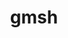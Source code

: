 ---
title: "gmsh"
layout: cache
categories: [package, develop]
meta: {"versions": ["4.8.4"], "compilers": ["gcc@=11.4.0"], "oss": ["ubuntu20.04"], "platforms": ["linux"], "targets": ["x86_64_v3"], "stacks": ["e4s", "root"], "num_specs": 22, "num_specs_by_stack": {"root": 22, "e4s": 22}}
spec_details: [{"hash": "vemi5q7gwy6sany52mlw4pugd2fw2sze", "compiler": "gcc@=11.4.0", "versions": ["4.8.4"], "os": "ubuntu20.04", "platform": "linux", "target": "x86_64_v3", "variants": ["+alglib", "build_system=cmake", "build_type=Release", "~cairo", "+cgns", "+compression", "~eigen", "~external", "+fltk", "generator=make", "+gmp", "~hdf5", "~ipo", "+med", "+metis", "+mmg", "+mpi", "+netgen", "+oce", "~opencascade", "~openmp", "~petsc", "~privateapi", "+shared", "~slepc", "+tetgen", "+voropp"], "stacks": ["root", "e4s"], "size": "-", "tarball": "https://binaries.spack.io/develop/build_cache/linux-ubuntu20.04-x86_64_v3/gcc-11.4.0/gmsh-4.8.4/linux-ubuntu20.04-x86_64_v3-gcc-11.4.0-gmsh-4.8.4-vemi5q7gwy6sany52mlw4pugd2fw2sze.spack"}, {"hash": "4xh6iwgprqwuyuvouvzethgjiogo5e5p", "compiler": "gcc@=11.4.0", "versions": ["4.8.4"], "os": "ubuntu20.04", "platform": "linux", "target": "x86_64_v3", "variants": ["+alglib", "build_system=cmake", "build_type=Release", "~cairo", "+cgns", "+compression", "~eigen", "~external", "+fltk", "generator=make", "+gmp", "~hdf5", "~ipo", "+med", "+metis", "+mmg", "+mpi", "+netgen", "+oce", "~opencascade", "~openmp", "~petsc", "~privateapi", "+shared", "~slepc", "+tetgen", "+voropp"], "stacks": ["root", "e4s"], "size": "-", "tarball": "https://binaries.spack.io/develop/build_cache/linux-ubuntu20.04-x86_64_v3/gcc-11.4.0/gmsh-4.8.4/linux-ubuntu20.04-x86_64_v3-gcc-11.4.0-gmsh-4.8.4-4xh6iwgprqwuyuvouvzethgjiogo5e5p.spack"}, {"hash": "byn722icrzosczwf56bio566y3rr5ddn", "compiler": "gcc@=11.4.0", "versions": ["4.8.4"], "os": "ubuntu20.04", "platform": "linux", "target": "x86_64_v3", "variants": ["+alglib", "build_system=cmake", "build_type=Release", "~cairo", "+cgns", "+compression", "~eigen", "~external", "+fltk", "generator=make", "+gmp", "~hdf5", "~ipo", "+med", "+metis", "+mmg", "+mpi", "+netgen", "+oce", "~opencascade", "~openmp", "~petsc", "~privateapi", "+shared", "~slepc", "+tetgen", "+voropp"], "stacks": ["root", "e4s"], "size": "-", "tarball": "https://binaries.spack.io/develop/build_cache/linux-ubuntu20.04-x86_64_v3/gcc-11.4.0/gmsh-4.8.4/linux-ubuntu20.04-x86_64_v3-gcc-11.4.0-gmsh-4.8.4-byn722icrzosczwf56bio566y3rr5ddn.spack"}, {"hash": "gxbuc7f4xxmingyr565op7vg4g2uc6ek", "compiler": "gcc@=11.4.0", "versions": ["4.8.4"], "os": "ubuntu20.04", "platform": "linux", "target": "x86_64_v3", "variants": ["+alglib", "build_system=cmake", "build_type=Release", "~cairo", "+cgns", "+compression", "~eigen", "~external", "+fltk", "generator=make", "+gmp", "~hdf5", "~ipo", "+med", "+metis", "+mmg", "+mpi", "+netgen", "+oce", "~opencascade", "~openmp", "~petsc", "~privateapi", "+shared", "~slepc", "+tetgen", "+voropp"], "stacks": ["root", "e4s"], "size": "-", "tarball": "https://binaries.spack.io/develop/build_cache/linux-ubuntu20.04-x86_64_v3/gcc-11.4.0/gmsh-4.8.4/linux-ubuntu20.04-x86_64_v3-gcc-11.4.0-gmsh-4.8.4-gxbuc7f4xxmingyr565op7vg4g2uc6ek.spack"}, {"hash": "rjjbxt7hkyepy7ej4ftetfa6xywx6zgz", "compiler": "gcc@=11.4.0", "versions": ["4.8.4"], "os": "ubuntu20.04", "platform": "linux", "target": "x86_64_v3", "variants": ["+alglib", "build_system=cmake", "build_type=Release", "~cairo", "+cgns", "+compression", "~eigen", "~external", "+fltk", "generator=make", "+gmp", "~hdf5", "~ipo", "+med", "+metis", "+mmg", "+mpi", "+netgen", "+oce", "~opencascade", "~openmp", "~petsc", "~privateapi", "+shared", "~slepc", "+tetgen", "+voropp"], "stacks": ["root", "e4s"], "size": "-", "tarball": "https://binaries.spack.io/develop/build_cache/linux-ubuntu20.04-x86_64_v3/gcc-11.4.0/gmsh-4.8.4/linux-ubuntu20.04-x86_64_v3-gcc-11.4.0-gmsh-4.8.4-rjjbxt7hkyepy7ej4ftetfa6xywx6zgz.spack"}, {"hash": "yijrchdre6nte5zdzcjz47w7elzukqvh", "compiler": "gcc@=11.4.0", "versions": ["4.8.4"], "os": "ubuntu20.04", "platform": "linux", "target": "x86_64_v3", "variants": ["+alglib", "build_system=cmake", "build_type=Release", "~cairo", "+cgns", "+compression", "~eigen", "~external", "+fltk", "generator=make", "+gmp", "~hdf5", "~ipo", "+med", "+metis", "+mmg", "+mpi", "+netgen", "+oce", "~opencascade", "~openmp", "~petsc", "~privateapi", "+shared", "~slepc", "+tetgen", "+voropp"], "stacks": ["root", "e4s"], "size": "-", "tarball": "https://binaries.spack.io/develop/build_cache/linux-ubuntu20.04-x86_64_v3/gcc-11.4.0/gmsh-4.8.4/linux-ubuntu20.04-x86_64_v3-gcc-11.4.0-gmsh-4.8.4-yijrchdre6nte5zdzcjz47w7elzukqvh.spack"}, {"hash": "g5yeyvfbavcox23u6fgmuo5dnr645qav", "compiler": "gcc@=11.4.0", "versions": ["4.8.4"], "os": "ubuntu20.04", "platform": "linux", "target": "x86_64_v3", "variants": ["+alglib", "build_system=cmake", "build_type=Release", "~cairo", "+cgns", "+compression", "~eigen", "~external", "+fltk", "generator=make", "+gmp", "~hdf5", "~ipo", "+med", "+metis", "+mmg", "+mpi", "+netgen", "+oce", "~opencascade", "~openmp", "~petsc", "~privateapi", "+shared", "~slepc", "+tetgen", "+voropp"], "stacks": ["root", "e4s"], "size": "-", "tarball": "https://binaries.spack.io/develop/build_cache/linux-ubuntu20.04-x86_64_v3/gcc-11.4.0/gmsh-4.8.4/linux-ubuntu20.04-x86_64_v3-gcc-11.4.0-gmsh-4.8.4-g5yeyvfbavcox23u6fgmuo5dnr645qav.spack"}, {"hash": "gja5la24fmyimlsdzc2jclvi6cnzb3z2", "compiler": "gcc@=11.4.0", "versions": ["4.8.4"], "os": "ubuntu20.04", "platform": "linux", "target": "x86_64_v3", "variants": ["+alglib", "build_system=cmake", "build_type=Release", "~cairo", "+cgns", "+compression", "~eigen", "~external", "+fltk", "generator=make", "+gmp", "~hdf5", "~ipo", "+med", "+metis", "+mmg", "+mpi", "+netgen", "+oce", "~opencascade", "~openmp", "~petsc", "~privateapi", "+shared", "~slepc", "+tetgen", "+voropp"], "stacks": ["root", "e4s"], "size": "-", "tarball": "https://binaries.spack.io/develop/build_cache/linux-ubuntu20.04-x86_64_v3/gcc-11.4.0/gmsh-4.8.4/linux-ubuntu20.04-x86_64_v3-gcc-11.4.0-gmsh-4.8.4-gja5la24fmyimlsdzc2jclvi6cnzb3z2.spack"}, {"hash": "l6ae7cvauwbj4vpibhwjlt5seiaorgw4", "compiler": "gcc@=11.4.0", "versions": ["4.8.4"], "os": "ubuntu20.04", "platform": "linux", "target": "x86_64_v3", "variants": ["+alglib", "build_system=cmake", "build_type=Release", "~cairo", "+cgns", "+compression", "~eigen", "~external", "+fltk", "generator=make", "+gmp", "~hdf5", "~ipo", "+med", "+metis", "+mmg", "+mpi", "+netgen", "+oce", "~opencascade", "~openmp", "~petsc", "~privateapi", "+shared", "~slepc", "+tetgen", "+voropp"], "stacks": ["root", "e4s"], "size": "-", "tarball": "https://binaries.spack.io/develop/build_cache/linux-ubuntu20.04-x86_64_v3/gcc-11.4.0/gmsh-4.8.4/linux-ubuntu20.04-x86_64_v3-gcc-11.4.0-gmsh-4.8.4-l6ae7cvauwbj4vpibhwjlt5seiaorgw4.spack"}, {"hash": "cgcqn6vtt2jd5xqiun5ttckz6v2jj7ew", "compiler": "gcc@=11.4.0", "versions": ["4.8.4"], "os": "ubuntu20.04", "platform": "linux", "target": "x86_64_v3", "variants": ["+alglib", "build_system=cmake", "build_type=Release", "~cairo", "+cgns", "+compression", "~eigen", "~external", "+fltk", "generator=make", "+gmp", "~hdf5", "~ipo", "+med", "+metis", "+mmg", "+mpi", "+netgen", "+oce", "~opencascade", "~openmp", "~petsc", "~privateapi", "+shared", "~slepc", "+tetgen", "+voropp"], "stacks": ["root", "e4s"], "size": "-", "tarball": "https://binaries.spack.io/develop/build_cache/linux-ubuntu20.04-x86_64_v3/gcc-11.4.0/gmsh-4.8.4/linux-ubuntu20.04-x86_64_v3-gcc-11.4.0-gmsh-4.8.4-cgcqn6vtt2jd5xqiun5ttckz6v2jj7ew.spack"}, {"hash": "y7jjn3yiqlemajhu7jy75ieggvlwxgqn", "compiler": "gcc@=11.4.0", "versions": ["4.8.4"], "os": "ubuntu20.04", "platform": "linux", "target": "x86_64_v3", "variants": ["+alglib", "build_system=cmake", "build_type=Release", "~cairo", "+cgns", "+compression", "~eigen", "~external", "+fltk", "generator=make", "+gmp", "~hdf5", "~ipo", "+med", "+metis", "+mmg", "+mpi", "+netgen", "+oce", "~opencascade", "~openmp", "~petsc", "~privateapi", "+shared", "~slepc", "+tetgen", "+voropp"], "stacks": ["root", "e4s"], "size": "-", "tarball": "https://binaries.spack.io/develop/build_cache/linux-ubuntu20.04-x86_64_v3/gcc-11.4.0/gmsh-4.8.4/linux-ubuntu20.04-x86_64_v3-gcc-11.4.0-gmsh-4.8.4-y7jjn3yiqlemajhu7jy75ieggvlwxgqn.spack"}, {"hash": "fyxoznqcf4txn4bgzfwcnmovq5g2zngw", "compiler": "gcc@=11.4.0", "versions": ["4.8.4"], "os": "ubuntu20.04", "platform": "linux", "target": "x86_64_v3", "variants": ["+alglib", "build_system=cmake", "build_type=Release", "~cairo", "+cgns", "+compression", "~eigen", "~external", "+fltk", "generator=make", "+gmp", "~hdf5", "~ipo", "+med", "+metis", "+mmg", "+mpi", "+netgen", "+oce", "~opencascade", "~openmp", "~petsc", "~privateapi", "+shared", "~slepc", "+tetgen", "+voropp"], "stacks": ["root", "e4s"], "size": "-", "tarball": "https://binaries.spack.io/develop/build_cache/linux-ubuntu20.04-x86_64_v3/gcc-11.4.0/gmsh-4.8.4/linux-ubuntu20.04-x86_64_v3-gcc-11.4.0-gmsh-4.8.4-fyxoznqcf4txn4bgzfwcnmovq5g2zngw.spack"}, {"hash": "m5simj5cljdy5rzd2auqi6bi6k6rrdoh", "compiler": "gcc@=11.4.0", "versions": ["4.8.4"], "os": "ubuntu20.04", "platform": "linux", "target": "x86_64_v3", "variants": ["+alglib", "build_system=cmake", "build_type=Release", "~cairo", "+cgns", "+compression", "~eigen", "~external", "+fltk", "generator=make", "+gmp", "~hdf5", "~ipo", "+med", "+metis", "+mmg", "+mpi", "+netgen", "+oce", "~opencascade", "~openmp", "~petsc", "~privateapi", "+shared", "~slepc", "+tetgen", "+voropp"], "stacks": ["root", "e4s"], "size": "-", "tarball": "https://binaries.spack.io/develop/build_cache/linux-ubuntu20.04-x86_64_v3/gcc-11.4.0/gmsh-4.8.4/linux-ubuntu20.04-x86_64_v3-gcc-11.4.0-gmsh-4.8.4-m5simj5cljdy5rzd2auqi6bi6k6rrdoh.spack"}, {"hash": "vrr7k7foyb5lvbhzzaj2lfwt3lwtbqiu", "compiler": "gcc@=11.4.0", "versions": ["4.8.4"], "os": "ubuntu20.04", "platform": "linux", "target": "x86_64_v3", "variants": ["+alglib", "build_system=cmake", "build_type=Release", "~cairo", "+cgns", "+compression", "~eigen", "~external", "+fltk", "generator=make", "+gmp", "~hdf5", "~ipo", "+med", "+metis", "+mmg", "+mpi", "+netgen", "+oce", "~opencascade", "~openmp", "~petsc", "~privateapi", "+shared", "~slepc", "+tetgen", "+voropp"], "stacks": ["root", "e4s"], "size": "-", "tarball": "https://binaries.spack.io/develop/build_cache/linux-ubuntu20.04-x86_64_v3/gcc-11.4.0/gmsh-4.8.4/linux-ubuntu20.04-x86_64_v3-gcc-11.4.0-gmsh-4.8.4-vrr7k7foyb5lvbhzzaj2lfwt3lwtbqiu.spack"}, {"hash": "ujs4fgxwib73rkeutbxzapcwezxunzzh", "compiler": "gcc@=11.4.0", "versions": ["4.8.4"], "os": "ubuntu20.04", "platform": "linux", "target": "x86_64_v3", "variants": ["+alglib", "build_system=cmake", "build_type=Release", "~cairo", "+cgns", "+compression", "~eigen", "~external", "+fltk", "generator=make", "+gmp", "~hdf5", "~ipo", "+med", "+metis", "+mmg", "+mpi", "+netgen", "+oce", "~opencascade", "~openmp", "~petsc", "~privateapi", "+shared", "~slepc", "+tetgen", "+voropp"], "stacks": ["root", "e4s"], "size": "-", "tarball": "https://binaries.spack.io/develop/build_cache/linux-ubuntu20.04-x86_64_v3/gcc-11.4.0/gmsh-4.8.4/linux-ubuntu20.04-x86_64_v3-gcc-11.4.0-gmsh-4.8.4-ujs4fgxwib73rkeutbxzapcwezxunzzh.spack"}, {"hash": "bmfuhpeeykibwerqhfopapcc3w752abf", "compiler": "gcc@=11.4.0", "versions": ["4.8.4"], "os": "ubuntu20.04", "platform": "linux", "target": "x86_64_v3", "variants": ["+alglib", "build_system=cmake", "build_type=Release", "~cairo", "+cgns", "+compression", "~eigen", "~external", "+fltk", "generator=make", "+gmp", "~hdf5", "~ipo", "+med", "+metis", "+mmg", "+mpi", "+netgen", "+oce", "~opencascade", "~openmp", "~petsc", "~privateapi", "+shared", "~slepc", "+tetgen", "+voropp"], "stacks": ["root", "e4s"], "size": "-", "tarball": "https://binaries.spack.io/develop/build_cache/linux-ubuntu20.04-x86_64_v3/gcc-11.4.0/gmsh-4.8.4/linux-ubuntu20.04-x86_64_v3-gcc-11.4.0-gmsh-4.8.4-bmfuhpeeykibwerqhfopapcc3w752abf.spack"}, {"hash": "zsyjx6l3zusp7euporzyccz43htgyxzo", "compiler": "gcc@=11.4.0", "versions": ["4.8.4"], "os": "ubuntu20.04", "platform": "linux", "target": "x86_64_v3", "variants": ["+alglib", "build_system=cmake", "build_type=Release", "~cairo", "+cgns", "+compression", "~eigen", "~external", "+fltk", "generator=make", "+gmp", "~hdf5", "~ipo", "+med", "+metis", "+mmg", "+mpi", "+netgen", "+oce", "~opencascade", "~openmp", "~petsc", "~privateapi", "+shared", "~slepc", "+tetgen", "+voropp"], "stacks": ["root", "e4s"], "size": "-", "tarball": "https://binaries.spack.io/develop/build_cache/linux-ubuntu20.04-x86_64_v3/gcc-11.4.0/gmsh-4.8.4/linux-ubuntu20.04-x86_64_v3-gcc-11.4.0-gmsh-4.8.4-zsyjx6l3zusp7euporzyccz43htgyxzo.spack"}, {"hash": "vkdrlgnrjhbjvjj73gcyjt6oueinaqtf", "compiler": "gcc@=11.4.0", "versions": ["4.8.4"], "os": "ubuntu20.04", "platform": "linux", "target": "x86_64_v3", "variants": ["+alglib", "build_system=cmake", "build_type=Release", "~cairo", "+cgns", "+compression", "~eigen", "~external", "+fltk", "generator=make", "+gmp", "~hdf5", "~ipo", "+med", "+metis", "+mmg", "+mpi", "+netgen", "+oce", "~opencascade", "~openmp", "~petsc", "~privateapi", "+shared", "~slepc", "+tetgen", "+voropp"], "stacks": ["root", "e4s"], "size": "-", "tarball": "https://binaries.spack.io/develop/build_cache/linux-ubuntu20.04-x86_64_v3/gcc-11.4.0/gmsh-4.8.4/linux-ubuntu20.04-x86_64_v3-gcc-11.4.0-gmsh-4.8.4-vkdrlgnrjhbjvjj73gcyjt6oueinaqtf.spack"}, {"hash": "6bcpdthap7w53wnqqmgrkzr24cjzitji", "compiler": "gcc@=11.4.0", "versions": ["4.8.4"], "os": "ubuntu20.04", "platform": "linux", "target": "x86_64_v3", "variants": ["+alglib", "build_system=cmake", "build_type=Release", "~cairo", "+cgns", "+compression", "~eigen", "~external", "+fltk", "generator=make", "+gmp", "~hdf5", "~ipo", "+med", "+metis", "+mmg", "+mpi", "+netgen", "+oce", "~opencascade", "~openmp", "~petsc", "~privateapi", "+shared", "~slepc", "+tetgen", "+voropp"], "stacks": ["root", "e4s"], "size": "-", "tarball": "https://binaries.spack.io/develop/build_cache/linux-ubuntu20.04-x86_64_v3/gcc-11.4.0/gmsh-4.8.4/linux-ubuntu20.04-x86_64_v3-gcc-11.4.0-gmsh-4.8.4-6bcpdthap7w53wnqqmgrkzr24cjzitji.spack"}, {"hash": "iwvx7xkfkxnwark6g6q5ogciqngx3r72", "compiler": "gcc@=11.4.0", "versions": ["4.8.4"], "os": "ubuntu20.04", "platform": "linux", "target": "x86_64_v3", "variants": ["+alglib", "build_system=cmake", "build_type=Release", "~cairo", "+cgns", "+compression", "~eigen", "~external", "+fltk", "generator=make", "+gmp", "~hdf5", "~ipo", "+med", "+metis", "+mmg", "+mpi", "+netgen", "+oce", "~opencascade", "~openmp", "~petsc", "~privateapi", "+shared", "~slepc", "+tetgen", "+voropp"], "stacks": ["root", "e4s"], "size": "-", "tarball": "https://binaries.spack.io/develop/build_cache/linux-ubuntu20.04-x86_64_v3/gcc-11.4.0/gmsh-4.8.4/linux-ubuntu20.04-x86_64_v3-gcc-11.4.0-gmsh-4.8.4-iwvx7xkfkxnwark6g6q5ogciqngx3r72.spack"}, {"hash": "ezpltj57wlddiroi5jdlmb743vwjicnu", "compiler": "gcc@=11.4.0", "versions": ["4.8.4"], "os": "ubuntu20.04", "platform": "linux", "target": "x86_64_v3", "variants": ["+alglib", "build_system=cmake", "build_type=Release", "~cairo", "+cgns", "+compression", "~eigen", "~external", "+fltk", "generator=make", "+gmp", "~hdf5", "~ipo", "+med", "+metis", "+mmg", "+mpi", "+netgen", "+oce", "~opencascade", "~openmp", "~petsc", "~privateapi", "+shared", "~slepc", "+tetgen", "+voropp"], "stacks": ["root", "e4s"], "size": "-", "tarball": "https://binaries.spack.io/develop/build_cache/linux-ubuntu20.04-x86_64_v3/gcc-11.4.0/gmsh-4.8.4/linux-ubuntu20.04-x86_64_v3-gcc-11.4.0-gmsh-4.8.4-ezpltj57wlddiroi5jdlmb743vwjicnu.spack"}, {"hash": "7xlz3fa4vjuwzx3jk73aovvhytydmtf3", "compiler": "gcc@=11.4.0", "versions": ["4.8.4"], "os": "ubuntu20.04", "platform": "linux", "target": "x86_64_v3", "variants": ["+alglib", "build_system=cmake", "build_type=Release", "~cairo", "+cgns", "+compression", "~eigen", "~external", "+fltk", "generator=make", "+gmp", "~hdf5", "~ipo", "+med", "+metis", "+mmg", "+mpi", "+netgen", "+oce", "~opencascade", "~openmp", "~petsc", "~privateapi", "+shared", "~slepc", "+tetgen", "+voropp"], "stacks": ["root", "e4s"], "size": "-", "tarball": "https://binaries.spack.io/develop/build_cache/linux-ubuntu20.04-x86_64_v3/gcc-11.4.0/gmsh-4.8.4/linux-ubuntu20.04-x86_64_v3-gcc-11.4.0-gmsh-4.8.4-7xlz3fa4vjuwzx3jk73aovvhytydmtf3.spack"}]
---